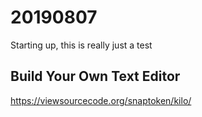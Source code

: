 # 20190807

Starting up, this is really just a test



## Build Your Own Text Editor

<https://viewsourcecode.org/snaptoken/kilo/>